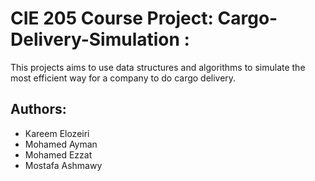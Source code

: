 # CIE 205 Course Project: Cargo-Delivery-Simulation :
  This projects aims to use data structures and algorithms to simulate the most efficient way for a company to do cargo delivery.

## Authors:
- Kareem Elozeiri
- Mohamed Ayman
- Mohamed Ezzat
- Mostafa Ashmawy 
